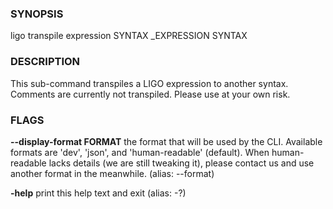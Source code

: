 
### SYNOPSIS
ligo transpile expression SYNTAX _EXPRESSION SYNTAX

### DESCRIPTION
This sub-command transpiles a LIGO expression to another syntax. Comments are currently not transpiled. Please use at your own risk.

### FLAGS
**--display-format FORMAT**
the format that will be used by the CLI. Available formats are 'dev', 'json', and 'human-readable' (default). When human-readable lacks details (we are still tweaking it), please contact us and use another format in the meanwhile. (alias: --format)

**-help**
print this help text and exit (alias: -?)


